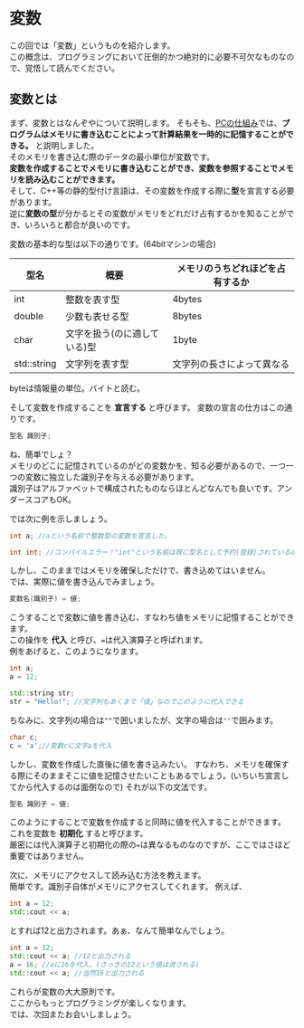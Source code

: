 # 変数  
この回では「変数」というものを紹介します。  
この概念は、プログラミングにおいて圧倒的かつ絶対的に必要不可欠なものなので、覚悟して読んでください。  

## 変数とは  
まず、変数とはなんぞやについて説明します。
そもそも、[PCの仕組み](C++の概要.md)では、**プログラムはメモリに書き込むことによって計算結果を一時的に記憶することができる。** と説明しました。  
そのメモリを書き込む際のデータの最小単位が変数です。  
**変数を作成することでメモリに書き込むことができ、変数を参照することでメモリを読み込むことができます。**  
そして、C++等の静的型付け言語は、その変数を作成する際に**型**を宣言する必要があります。  
逆に**変数の型**が分かるとその変数がメモリをどれだけ占有するかを知ることができ、いろいろと都合が良いのです。  
  
変数の基本的な型は以下の通りです。(64bitマシンの場合)
  
| 型名 | 概要 | メモリのうちどれほどを占有するか |
| ---- | ---- | ---- |
| int  | 整数を表す型 | 4bytes |
| double | 少数も表せる型 | 8bytes |
| char | 文字を扱う(のに適している)型 | 1byte |
| std::string | 文字列を表す型 | 文字列の長さによって異なる |
byteは情報量の単位。バイトと読む。

そして変数を作成することを **宣言する** と呼びます。
変数の宣言の仕方はこの通りです。
```cpp
型名 識別子;
```
ね、簡単でしょ？  
メモリのどこに記憶されているのがどの変数かを、知る必要があるので、一つ一つの変数に独立した識別子を与える必要があります。  
識別子はアルファベットで構成されたものならほとんどなんでも良いです。アンダースコアもOK。  

では次に例を示しましょう。
```cpp
int a; //aという名前で整数型の変数を宣言した。
```
```cpp
int int; //コンパイルエラー！"int"という名前は既に型名として予約(登録)されているので使えない。
```
しかし、このままではメモリを確保しただけで、書き込めてはいません。  
では、実際に値を書き込んでみましょう。  
```cpp
変数名(識別子) = 値;
```
こうすることで変数に値を書き込む、すなわち値をメモリに記憶することができます。  
この操作を **代入** と呼び、`=`は代入演算子と呼ばれます。  
例をあげると、このようになります。
```cpp
int a;
a = 12;
```
```cpp
std::string str;
str = "Hello!"; //文字列もあくまで「値」なのでこのように代入できる
```  
ちなみに、文字列の場合は`""`で囲いましたが、文字の場合は`''`で囲みます。
```cpp
char c;
c = 'a';//変数cに文字aを代入
```
しかし、変数を作成した直後に値を書き込みたい。
すなわち、メモリを確保する際にそのままそこに値を記憶させたいこともあるでしょう。(いちいち宣言してから代入するのは面倒なので)
それが以下の文法です。  
```cpp
型名 識別子 = 値;
```
このようにすることで変数を作成すると同時に値を代入することができます。
これを変数を **初期化** すると呼びます。  
厳密には代入演算子と初期化の際の`=`は異なるものなのですが、ここではさほど重要ではありません。  

次に、メモリにアクセスして読み込む方法を教えます。  
簡単です。識別子自体がメモリにアクセスしてくれます。
例えば、
```cpp
int a = 12;
std::cout << a;
```
とすれば12と出力されます。あぁ、なんて簡単なんでしょう。
```cpp
int a = 12;
std::cout << a; //12と出力される
a = 16; //aに16を代入。(さっきの12という値は消される)
std::cout << a; //当然16と出力される
```

これらが変数の大大原則です。  
ここからもっとプログラミングが楽しくなります。  
では、次回またお会いしましょう。